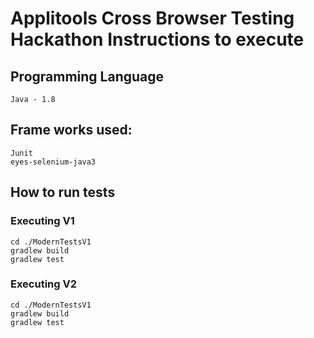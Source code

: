 # Applitools Cross Browser Testing Hackathon Instructions to execute

## Programming Language
```
Java - 1.8
```
## Frame works used:
```
Junit 
eyes-selenium-java3
```

## How to run tests
### Executing V1
```
cd ./ModernTestsV1
gradlew build
gradlew test
```

### Executing V2
```
cd ./ModernTestsV1
gradlew build
gradlew test
```
